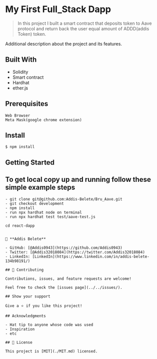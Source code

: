 # My First Full_Stack Dapp

> In this project I built a smart contract that deposits token to Aave protocol and return back the user equal amount of ADDD(addis Token) token.

Additional description about the project and its features.

## Built With

- Solidity
- Smart contract
- Hardhat
- ether.js

## Prerequisites

```
Web Browser
Meta Mask(google chrome extension)
```

## Install

```
$ npm install

```

## Getting Started

## To get local copy up and running follow these simple example steps

```
- git clone git@github.com:Addis-Belete/Bru_Aave.git
- git checkout development
- npm install
- run npx hardhat node on terminal
- run npx hardhat test test/aave-test.js
```

```
cd react-dapp
```

```

👤 **Addis Belete**

- GitHub: [@Addis0943](https://github.com/Addis0943)
- Twitter: [@Addis32018084](https://twitter.com/Addis32018084)
- LinkedIn: [LinkedIn](https://www.linkedin.com/in/addis-belete-134b98191/)

## 🤝 Contributing

Contributions, issues, and feature requests are welcome!

Feel free to check the [issues page](../../issues/).

## Show your support

Give a ⭐️ if you like this project!

## Acknowledgments

- Hat tip to anyone whose code was used
- Inspiration
- etc

## 📝 License

This project is [MIT](./MIT.md) licensed.
```
